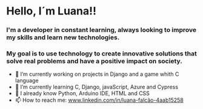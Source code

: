 # Hello, I´m Luana!!

### I'm a developer in constant learning, always looking to improve my skills and learn new technologies. 

### My goal is to use technology to create innovative solutions that solve real problems and have a positive impact on society.

- 🔭 I’m currently working on projects in Django and a game whith C language
- 🌱 I’m currently learning C, Django, javaScript, Azure and Cypress
- 🌳 I already know Python, Arduino IDE, HTML and CSS
- 📫 How to reach me: www.linkedin.com/in/luana-falcão-4aab15258

